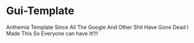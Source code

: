 # Gui-Template
Anthemia Template Since All The Google And Other Shit Have Gone Dead I Made This So Everyone can have it!!!!
